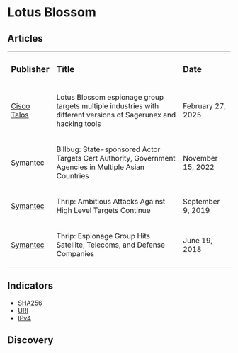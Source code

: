 # Lotus Blossom

## Articles
<table>
  <tr>
    <td>
      <h3>Publisher</h3>
    </td>
    <td>
      <h3>Title</h3>
    </td>
    <td>
      <h3>Date</h3>
    </td>
  </tr>
   <tr>
    <td>
      <a href="https://blog.talosintelligence.com/lotus-blossom-espionage-group/">Cisco Talos</a>
    </td>
    <td>
      <p>Lotus Blossom espionage group targets multiple industries with different versions of Sagerunex and hacking tools</p>
    </td>
    <td>
      <p>February 27, 2025</p>
    </td>
  </tr>
  <tr>
    <td>
      <a href="https://www.security.com/threat-intelligence/espionage-asia-governments-cert-authority">Symantec</a>
    </td>
    <td>
      <p>Billbug: State-sponsored Actor Targets Cert Authority, Government Agencies in Multiple Asian Countries</p>
    </td>
    <td>
      <p>November 15, 2022</p>
    </td>
  </tr>
  <tr>
    <td>
      <a href="https://www.security.com/threat-intelligence/thrip-apt-south-east-asia">Symantec</a>
    </td>
    <td>
      <p>Thrip: Ambitious Attacks Against High Level Targets Continue</p>
    </td>
    <td>
      <p>September 9, 2019</p>
    </td>
  </tr>
  <tr>
    <td>
      <a href="https://www.security.com/threat-intelligence/thrip-hits-satellite-telecoms-defense-targets">Symantec</a>
    </td>
    <td>
      <p>Thrip: Espionage Group Hits Satellite, Telecoms, and Defense Companies</p>
    </td>
    <td>
      <p>June 19, 2018</p>
    </td>
  </tr>
</table>


## Indicators
- <a href="">SHA256</a>
- <a href="">URI</a>
- <a href="">IPv4</a>

## Discovery
